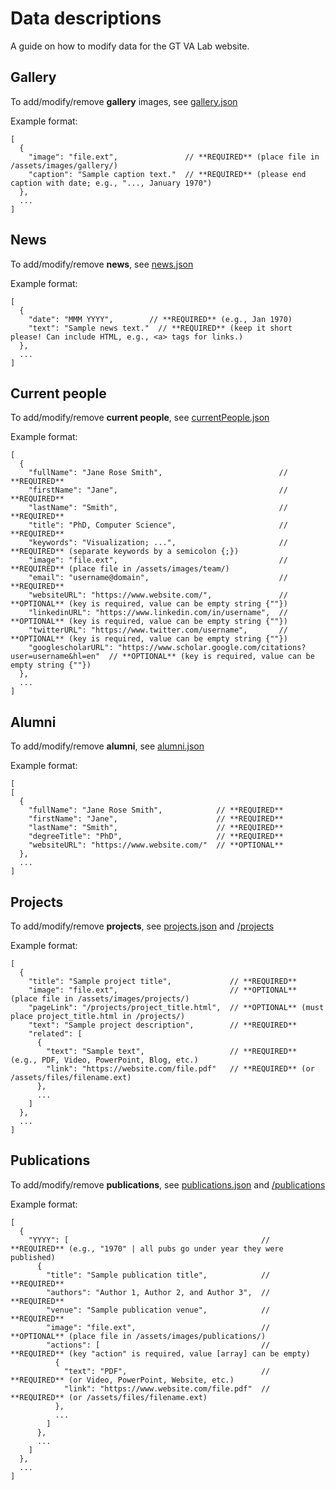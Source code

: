 # Data descriptions

A guide on how to modify data for the GT VA Lab website.

## Gallery

To add/modify/remove **gallery** images, see [gallery.json](gallery.json)

Example format:

```(json)
[
  {
    "image": "file.ext",               // **REQUIRED** (place file in /assets/images/gallery/)
    "caption": "Sample caption text."  // **REQUIRED** (please end caption with date; e.g., "..., January 1970")
  },
  ...
]
```

## News

To add/modify/remove **news**, see [news.json](news.json)

Example format:

```(json)
[
  {
    "date": "MMM YYYY",        // **REQUIRED** (e.g., Jan 1970)
    "text": "Sample news text."  // **REQUIRED** (keep it short please! Can include HTML, e.g., <a> tags for links.)
  },
  ...
]
```

## Current people

To add/modify/remove **current people**, see [currentPeople.json](currentPeople.json)

Example format:

```(json)
[
  {
    "fullName": "Jane Rose Smith",                          // **REQUIRED**
    "firstName": "Jane",                                    // **REQUIRED**
    "lastName": "Smith",                                    // **REQUIRED**
    "title": "PhD, Computer Science",                       // **REQUIRED**
    "keywords": "Visualization; ...",                       // **REQUIRED** (separate keywords by a semicolon {;})
    "image": "file.ext",                                    // **REQUIRED** (place file in /assets/images/team/)
    "email": "username@domain",                             // **REQUIRED**
    "websiteURL": "https://www.website.com/",               // **OPTIONAL** (key is required, value can be empty string {""})
    "linkedinURL": "https://www.linkedin.com/in/username",  // **OPTIONAL** (key is required, value can be empty string {""})
    "twitterURL": "https://www.twitter.com/username",       // **OPTIONAL** (key is required, value can be empty string {""})
    "googlescholarURL": "https://www.scholar.google.com/citations?user=username&hl=en"  // **OPTIONAL** (key is required, value can be empty string {""})
  },
  ...
]
```

## Alumni

To add/modify/remove **alumni**, see [alumni.json](alumni.json)

Example format:

```(json)
[
[
  {
    "fullName": "Jane Rose Smith",            // **REQUIRED**
    "firstName": "Jane",                      // **REQUIRED**
    "lastName": "Smith",                      // **REQUIRED**
    "degreeTitle": "PhD",                     // **REQUIRED**
    "websiteURL": "https://www.website.com/"  // **OPTIONAL**
  },
  ...
]
```

## Projects

To add/modify/remove **projects**, see [projects.json](projects.json) and [/projects](../projects/README.md)

Example format:

```(json)
[
  {
    "title": "Sample project title",             // **REQUIRED**
    "image": "file.ext",                         // **OPTIONAL** (place file in /assets/images/projects/)
    "pageLink": "/projects/project_title.html",  // **OPTIONAL** (must place project_title.html in /projects/)
    "text": "Sample project description",        // **REQUIRED**
    "related": [
      {
        "text": "Sample text",                   // **REQUIRED** (e.g., PDF, Video, PowerPoint, Blog, etc.)
        "link": "https://website.com/file.pdf"   // **REQUIRED** (or /assets/files/filename.ext)
      },
      ...
    ]
  },
  ...
]
```

## Publications

To add/modify/remove **publications**, see [publications.json](publications.json) and [/publications](../publications/README.md)

Example format:

```(json)
[
  {
    "YYYY": [                                           // **REQUIRED** (e.g., "1970" | all pubs go under year they were published)
      {
        "title": "Sample publication title",            // **REQUIRED** 
        "authors": "Author 1, Author 2, and Author 3",  // **REQUIRED** 
        "venue": "Sample publication venue",            // **REQUIRED** 
        "image": "file.ext",                            // **OPTIONAL** (place file in /assets/images/publications/)
        "actions": [                                    // **REQUIRED** (key "action" is required, value [array] can be empty)
          {
            "text": "PDF",                              // **REQUIRED** (or Video, PowerPoint, Website, etc.)
            "link": "https://www.website.com/file.pdf"  // **REQUIRED** (or /assets/files/filename.ext)
          },
          ...
        ]
      },
      ...
    ]
  },
  ...
]
```
